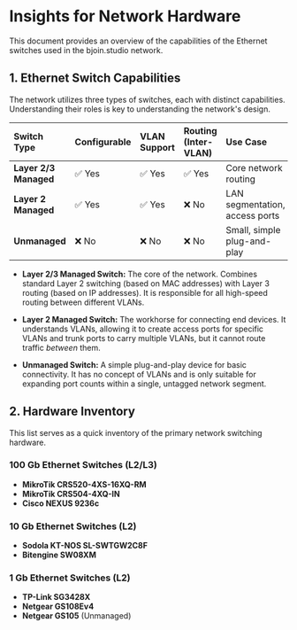 # Insights for Network Hardware

This document provides an overview of the capabilities of the Ethernet switches used in the bjoin.studio network.

## 1. Ethernet Switch Capabilities

The network utilizes three types of switches, each with distinct capabilities. Understanding their roles is key to understanding the network's design.

| Switch Type              | Configurable | VLAN Support | Routing (Inter-VLAN) | Use Case                      |
|:-------------------------|:-------------|:-------------|:---------------------|:------------------------------|
| **Layer 2/3 Managed**    | ✅ Yes       | ✅ Yes       | ✅ Yes               | Core network routing          |
| **Layer 2 Managed**      | ✅ Yes       | ✅ Yes       | ❌ No                | LAN segmentation, access ports|
| **Unmanaged**            | ❌ No        | ❌ No        | ❌ No                | Small, simple plug-and-play   |

*   **Layer 2/3 Managed Switch:** The core of the network. Combines standard Layer 2 switching (based on MAC addresses) with Layer 3 routing (based on IP addresses). It is responsible for all high-speed routing between different VLANs.

*   **Layer 2 Managed Switch:** The workhorse for connecting end devices. It understands VLANs, allowing it to create access ports for specific VLANs and trunk ports to carry multiple VLANs, but it cannot route traffic *between* them.

*   **Unmanaged Switch:** A simple plug-and-play device for basic connectivity. It has no concept of VLANs and is only suitable for expanding port counts within a single, untagged network segment.

## 2. Hardware Inventory

This list serves as a quick inventory of the primary network switching hardware.

### 100 Gb Ethernet Switches (L2/L3)
*   **MikroTik CRS520-4XS-16XQ-RM**
*   **MikroTik CRS504-4XQ-IN**
*   **Cisco NEXUS 9236c**

### 10 Gb Ethernet Switches (L2)
*   **Sodola KT-NOS SL-SWTGW2C8F**
*   **Bitengine SW08XM**

### 1 Gb Ethernet Switches (L2)
*   **TP-Link SG3428X**
*   **Netgear GS108Ev4**
*   **Netgear GS105** (Unmanaged)
